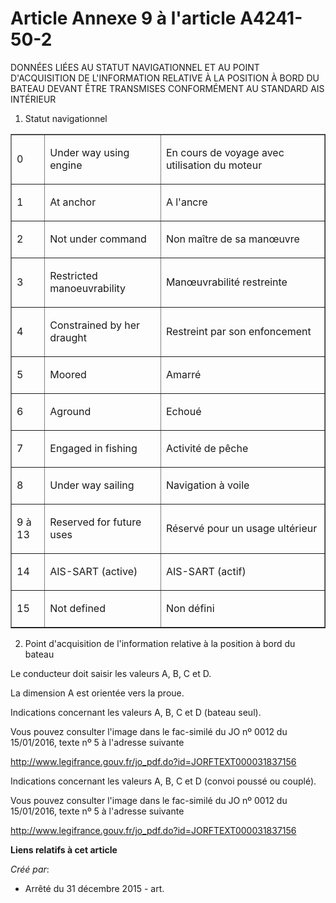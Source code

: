 # Article Annexe 9 à l'article A4241-50-2

DONNÉES LIÉES AU STATUT NAVIGATIONNEL ET AU POINT D'ACQUISITION DE  L'INFORMATION RELATIVE À LA POSITION À BORD DU BATEAU
DEVANT ÊTRE  TRANSMISES CONFORMÉMENT AU STANDARD AIS INTÉRIEUR 

1. Statut navigationnel 

<table border="1">
      <tbody>
        <tr>
          <td valign="middle" align="left">

0 

</td>
          <td align="left" valign="middle">

Under way using engine 

</td>
          <td align="left" valign="middle">

En cours de voyage avec utilisation du moteur 

</td>
        </tr>
        <tr>
          <td valign="middle" align="left">

1 

</td>
          <td valign="middle" align="left">

At anchor 

</td>
          <td valign="middle" align="left">

A l'ancre 

</td>
        </tr>
        <tr>
          <td valign="middle" align="left">

2 

</td>
          <td valign="middle" align="left">

Not under command 

</td>
          <td align="left" valign="middle">

Non maître de sa manœuvre 

</td>
        </tr>
        <tr>
          <td align="left" valign="middle">

3 

</td>
          <td align="left" valign="middle">

Restricted manoeuvrability 

</td>
          <td valign="middle" align="left">

Manœuvrabilité restreinte 

</td>
        </tr>
        <tr>
          <td valign="middle" align="left">

4 

</td>
          <td align="left" valign="middle">

Constrained by her draught 

</td>
          <td valign="middle" align="left">

Restreint par son enfoncement 

</td>
        </tr>
        <tr>
          <td align="left" valign="middle">

5 

</td>
          <td align="left" valign="middle">

Moored 

</td>
          <td valign="middle" align="left">

Amarré 

</td>
        </tr>
        <tr>
          <td align="left" valign="middle">

6 

</td>
          <td valign="middle" align="left">

Aground 

</td>
          <td align="left" valign="middle">

Echoué 

</td>
        </tr>
        <tr>
          <td valign="middle" align="left">

7 

</td>
          <td valign="middle" align="left">

Engaged in fishing 

</td>
          <td align="left" valign="middle">

Activité de pêche 

</td>
        </tr>
        <tr>
          <td align="left" valign="middle">

8 

</td>
          <td align="left" valign="middle">

Under way sailing 

</td>
          <td align="left" valign="middle">

Navigation à voile 

</td>
        </tr>
        <tr>
          <td align="left" valign="middle">

9 à 13 

</td>
          <td align="left" valign="middle">

Reserved for future uses 

</td>
          <td valign="middle" align="left">

Réservé pour un usage ultérieur 

</td>
        </tr>
        <tr>
          <td valign="middle" align="left">

14 

</td>
          <td valign="middle" align="left">

AIS-SART (active) 

</td>
          <td align="left" valign="middle">

AIS-SART (actif) 

</td>
        </tr>
        <tr>
          <td align="left" valign="middle">

15 

</td>
          <td valign="middle" align="left">

Not defined 

</td>
          <td align="left" valign="middle">

Non défini 

</td>
        </tr>
      </tbody>
    </table>

2. Point d'acquisition de l'information relative à la position à bord du bateau 

Le conducteur doit saisir les valeurs A, B, C et D. 

La dimension A est orientée vers la proue. 

Indications concernant les valeurs A, B, C et D (bateau seul). 

Vous pouvez consulter l'image dans le fac-similé du JO nº 0012 du 15/01/2016, texte nº 5 à l'adresse suivante 

http://www.legifrance.gouv.fr/jo_pdf.do?id=JORFTEXT000031837156

Indications concernant les valeurs A, B, C et D (convoi poussé ou couplé). 

Vous pouvez consulter l'image dans le fac-similé du JO nº 0012 du 15/01/2016, texte nº 5 à l'adresse suivante 

http://www.legifrance.gouv.fr/jo_pdf.do?id=JORFTEXT000031837156

**Liens relatifs à cet article**

_Créé par_:

  - Arrêté du 31 décembre 2015 - art.
